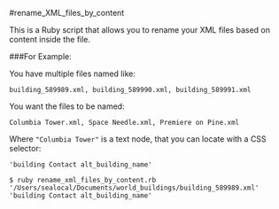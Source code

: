 #rename_XML_files_by_content

This is a Ruby script that allows you to rename your XML files based on content inside the file.


###For Example:

You have multiple files named like:

    building_589989.xml, building_589990.xml, building_589991.xml

You want the files to be named:
	
    Columbia Tower.xml, Space Needle.xml, Premiere on Pine.xml

Where `"Columbia Tower"` is a text node, that you can locate with a CSS selector:

    'building Contact alt_building_name'

`$ ruby rename_xml_files_by_content.rb '/Users/sealocal/Documents/world_buildings/building_589989.xml' 'building Contact alt_building_name'`

